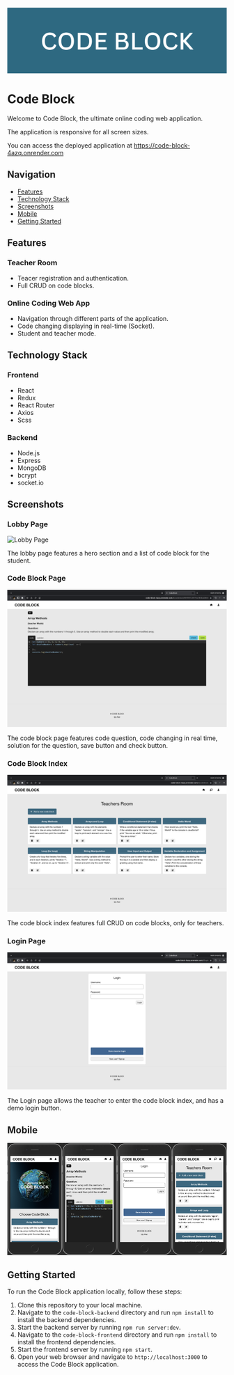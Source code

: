 ![Logo](screenshots/logo.png)

# Code Block

Welcome to Code Block, the ultimate online coding web application.

The application is responsive for all screen sizes. 

You can access the deployed application at https://code-block-4azq.onrender.com

## Navigation

- [Features](#features)
- [Technology Stack](#technology-stack)
- [Screenshots](#screenshots---admin-panel)
- [Mobile](#mobile)
- [Getting Started](#getting-started)

## Features
### Teacher Room
- Teacer registration and authentication.
- Full CRUD on code blocks.

### Online Coding Web App
- Navigation through different parts of the application.
- Code changing displaying in real-time (Socket).
- Student and teacher mode.

## Technology Stack

### Frontend
- React
- Redux
- React Router
- Axios
- Scss

### Backend
- Node.js
- Express
- MongoDB
- bcrypt
- socket.io


## Screenshots

### Lobby Page
![Lobby Page](screenshots/LobbyPage.png)

The lobby page features a hero section and a list of code block for the student.

### Code Block Page
![Code_Block Page](screenshots/CodeBlockPage.png)

The code block page features code question, code changing in real time, solution for the question, save button and check button.

### Code Block Index
![Code_block Index](screenshots/CodeBlockIndex.png)

The code block index features full CRUD on code blocks, only for teachers.

### Login Page
![Login](screenshots/LoginSignup.png)

The Login page allows the teacher to enter the code block index, and has a demo login button.


## Mobile

<img src="screenshots/1.png" width=25%/><img src="screenshots/2.png" width=25%/><img src="screenshots/3.png" width=25%/><img src="screenshots/4.png" width=25%/>

## Getting Started

To run the Code Block application locally, follow these steps:

1. Clone this repository to your local machine.
2. Navigate to the `code-block-backend` directory and run `npm install` to install the backend dependencies.
3. Start the backend server by running `npm run server:dev`.
4. Navigate to the `code-block-frontend` directory and run `npm install` to install the frontend dependencies.
5. Start the frontend server by running `npm start`.
6. Open your web browser and navigate to `http://localhost:3000` to access the Code Block application.

